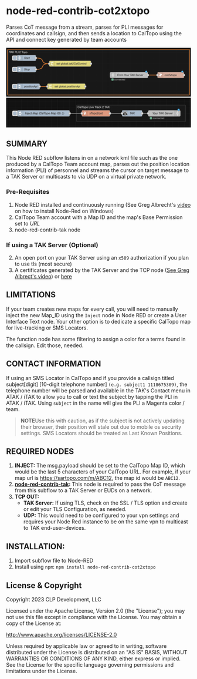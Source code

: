 # node-red-contrib-cot2xtopo
Parses CoT message from a stream, parses for PLI messages for coordinates and callsign, and then sends a location to CalTopo using the API and connect key generated by team accounts

<img src="docs/tak-pli-to-caltopo flow diagram.png" width="800"/>
<img src="docs/topo-pli-to-tak flow diagram.png" width="800"/>

## SUMMARY

This Node RED subflow listens in on a network kml file such as the one produced by a CalTopo Team account map, parses out the position location information (PLI) of personnel and streams the cursor on target message to a TAK Server or multicasts to via UDP on a virtual private network. 

### Pre-Requisites
1. Node RED installed and continuously running (See Greg Albrecht's [video](https://youtu.be/1mHphHhX4lk) on how to install Node-Red on Windows)
2. CalTopo Team account with a Map ID and the map's Base Permission set to *URL*
3. node-red-contrib-tak node

### If using a TAK Server (Optional)
2. An open port on your TAK Server using an `x509` authorization if you plan to use tls (most secure)
3. A certificates generated by the TAK Server and the TCP node ([See Greg Albrect's video](https://youtu.be/5i-y3Nc01Hs)) or [here]([https://node-red-contrib-tak.readthedocs.io/en/latest/](https://node-red-contrib-tak.readthedocs.io/en/latest/tls/))

## LIMITATIONS
If your team creates new maps for every call, you will need to manually inject the new Map_ID using the `Inject` node in Node RED or create a User Interface Text node.  Your other option is to dedicate a specific CalTopo map for live-tracking or SMS Locators.

The function node has some filtering to assign a color for a terms found in the callsign.  Edit those, needed.

## CONTACT INFORMATION
If using an SMS Locator in CalTopo and if you provide a callsign titled subject[digit] [10-digit telephone number] `(e.g. subject1 1118675309)`, the telephone number will be parsed and available in the TAK's Contact menu in ATAK / iTAK to allow you to call or text the subject by tapping the PLI in ATAK / iTAK.  Using `subject` in the name will give the PLI a Magenta color / team.

> **NOTE**Use this with caution, as if the subject is not actively updating their browser, their position will stale out due to mobile os security settings.  SMS Locators should be treated as Last Known Positions.

## REQUIRED NODES
1. **INJECT:**  The msg.payload should be set to the CalTopo Map ID, which would be the last 5 characters of your CalTopo URL.  For example, if your map url is https://sartopo.com/m/ABC12, the map id would be `ABC12`.
2. **[node-red-contrib-tak](https://node-red-contrib-tak.readthedocs.io/en/latest/):**  This node is required to pass the CoT message from this subflow to a TAK Server or EUDs on a network. 
3. **TCP OUT:** 
   - **TAK Server:** If using TLS, check on the SSL / TLS option and create or edit your TLS Configuration, as needed.
   - **UDP:** This would need to be configured to your vpn settings and requires your Node Red instance to be on the same vpn to multicast to TAK end-user-devices.

## INSTALLATION:
1. Import subflow file to Node-RED
2. Install using `npm`:  `npm install node-red-contrib-cot2xtopo`

## License & Copyright

Copyright 2023 CLP Development, LLC

Licensed under the Apache License, Version 2.0 (the "License"); you may not use this file except in compliance with the License. You may obtain a copy of the License at:

http://www.apache.org/licenses/LICENSE-2.0

Unless required by applicable law or agreed to in writing, software distributed under the License is distributed on an "AS IS" BASIS, WITHOUT WARRANTIES OR CONDITIONS OF ANY KIND, either express or implied. See the License for the specific language governing permissions and limitations under the License.
